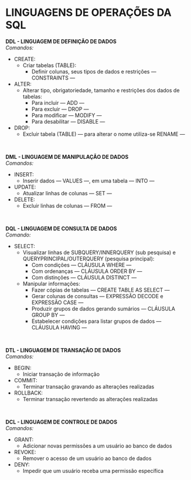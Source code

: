 # **LINGUAGENS DE OPERAÇÕES DA SQL**

**DDL - LINGUAGEM DE DEFINIÇÃO DE DADOS**</br>
*Comandos:*

- CREATE:
  - Criar tabelas (TABLE):
    - Definir colunas, seus tipos de dados e restrições — CONSTRAINTS —</br>
- ALTER:
  - Alterar tipo, obrigatoriedade, tamanho e restrições dos dados de tabelas:
    - Para incluir — ADD —
    - Para excluir — DROP —
    - Para modificar — MODIFY —
    - Para desabilitar — DISABLE — </br>
- DROP:
  - Excluir tabela (TABLE) — para alterar o nome utiliza-se RENAME —</br>
</br>

**DML - LINGUAGEM DE MANIPULAÇÃO DE DADOS**</br>
*Comandos:*

- INSERT:
  - Inserir dados — VALUES —, em uma tabela — INTO —
- UPDATE:
  - Atualizar linhas de colunas — SET —
- DELETE:
  - Excluir linhas de colunas — FROM —
</br>

**DQL - LINGUAGEM DE CONSULTA DE DADOS**</br>
*Comando:*

- SELECT:  
  - Visualizar linhas de SUBQUERY/INNERQUERY (sub pesquisa) e QUERYPRINCIPAL/OUTERQUERY (pesquisa principal):
    - Com condições — CLÁUSULA WHERE —
    - Com ordenanças — CLÁUSULA ORDER BY —
    - Com distinções — CLÁUSULA DISTINCT —
  - Manipular informações:
    - Fazer cópias de tabelas — CREATE TABLE AS SELECT —
    - Gerar colunas de consultas — EXPRESSÃO DECODE e EXPRESSÃO CASE —
    - Produzir grupos de dados gerando sumários — CLÁUSULA GROUP BY —
    - Estabelecer condições para listar grupos de dados — CLÁUSULA HAVING —</br>
</br>

**DTL - LINGUAGEM DE TRANSAÇÃO DE DADOS**</br>
*Comandos:*

- BEGIN:
  - Iniciar transação de informação
- COMMIT:
  - Terminar transação gravando as alterações realizadas
- ROLLBACK:
  - Terminar transação revertendo as alterações realizadas
</br>

**DCL - LINGUAGEM DE CONTROLE DE DADOS**</br>
*Comandos:*

- GRANT:
  - Adicionar novas permissões a um usuário ao banco de dados
- REVOKE:
  - Remover o acesso de um usuário ao banco de dados
- DENY:
  - Impedir que um usuário receba uma permissão específica</br>
</br>
